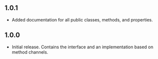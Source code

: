 ## 1.0.1

* Added documentation for all public classes, methods, and properties.

## 1.0.0

* Initial release. Contains the interface and an implementation based on method channels.
